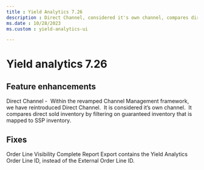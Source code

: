 ```yaml
---
title : Yield Analytics 7.26
description : Direct Channel, considered it's own channel, compares direct sold inventory by filtering on guaranteed inventory that is mapped to SSP inventory.   
ms.date : 10/28/2023
ms.custom : yield-analytics-ui

---
```



# Yield analytics 7.26

## Feature enhancements

Direct Channel -  Within the revamped Channel Management framework, we
have reintroduced Direct Channel.  It is considered it’s own channel. 
It compares direct sold inventory by filtering on guaranteed inventory
that is mapped to SSP inventory.

## Fixes

Order Line Visibility Complete Report Export contains the Yield
Analytics Order Line ID, instead of the External Order Line ID.
